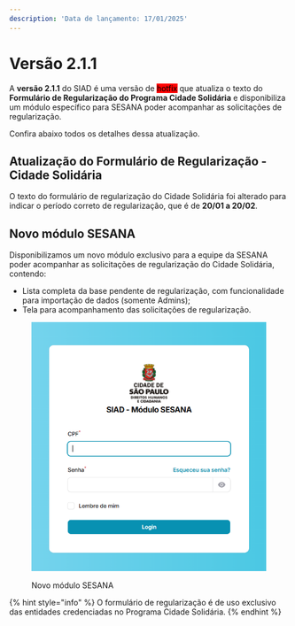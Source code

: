 ```yaml
---
description: 'Data de lançamento: 17/01/2025'
---
```


# Versão 2.1.1

A **versão 2.1.1** do SIAD é uma versão de <mark style="background-color:red;">hotfix</mark> que atualiza o texto do **Formulário de Regularização do Programa Cidade Solidária** e disponibiliza um módulo específico para SESANA poder acompanhar as solicitações de regularização.

Confira abaixo todos os detalhes dessa atualização.

## Atualização do Formulário de Regularização - Cidade Solidária

O texto do formulário de regularização do Cidade Solidária foi alterado para indicar o período correto de regularização, que é de **20/01 a 20/02**.

## Novo módulo SESANA

Disponibilizamos um novo módulo exclusivo para a equipe da SESANA poder acompanhar as solicitações de regularização do Cidade Solidária, contendo:

* Lista completa da base pendente de regularização, com funcionalidade para importação de dados (somente Admins);
* Tela para acompanhamento das solicitações de regularização.

<figure><img src="../../.gitbook/assets/image (135).png" alt=""><figcaption><p>Novo módulo SESANA</p></figcaption></figure>

{% hint style="info" %}
O formulário de regularização é de uso exclusivo das entidades credenciadas no Programa Cidade Solidária.
{% endhint %}

